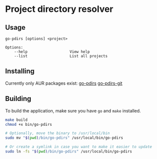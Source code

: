 # Project directory resolver

## Usage
```
go-pdirs [options] <project>

Options:
    --help                   View help
    --list                   List all projects
```

## Installing
Currently only AUR packages exist:
[go-pdirs](https://aur.archlinux.org/packages/go-pdirs)
[go-pdirs-git](https://aur.archlinux.org/packages/go-pdirs-git)

## Building
To build the application, make sure you have `go` and `make` installed.
```bash
make build
chmod +x bin/go-pdirs

# Optionally, move the binary to /usr/local/bin
sudo mv "$(pwd)/bin/go-pdirs" /usr/local/bin/go-pdirs

# Or create a symlink in case you want to make it easier to update
sudo ln -fs "$(pwd)/bin/go-pdirs" /usr/local/bin/go-pdirs
```
